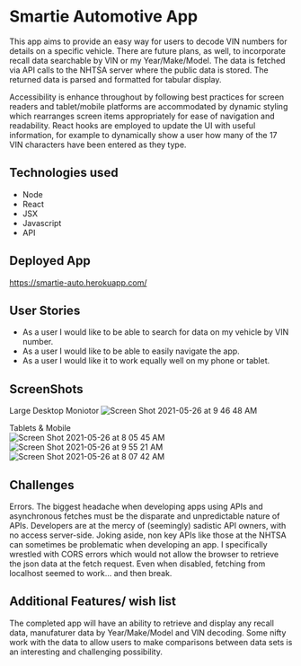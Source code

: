 # Smartie Automotive App
This app aims to provide an easy way for users to decode VIN numbers for details on a specific vehicle. There are future plans, as well, to incorporate recall data searchable by VIN or my Year/Make/Model. The data is fetched via API calls to the NHTSA server where the public data is stored. The returned data is parsed and formatted for tabular display.

Accessibility is enhance throughout by following best practices for screen readers and tablet/mobile platforms are accommodated by dynamic styling which rearranges screen items appropriately for ease of navigation and readability. React hooks are employed to update the UI with useful information, for example to dynamically show a user how many of the 17 VIN characters have been entered as they type.

## Technologies used
- Node
- React
- JSX
- Javascript
- API
## Deployed App
https://smartie-auto.herokuapp.com/
## User Stories
- As a user I would like to be able to search for data on my vehicle by VIN number.
- As a user I would like to be able to easily navigate the app.
- As a user I would like it to work equally well on my phone or tablet.

## ScreenShots
Large Desktop Moniotor
![Screen Shot 2021-05-26 at 9 46 48 AM](https://user-images.githubusercontent.com/81941464/119670929-5086eb80-be07-11eb-8d99-5870eca64666.png)
 
Tablets & Mobile  
![Screen Shot 2021-05-26 at 8 05 45 AM](https://user-images.githubusercontent.com/81941464/119670154-a7d88c00-be06-11eb-8b87-cd5d12a5b120.png)
![Screen Shot 2021-05-26 at 9 55 21 AM](https://user-images.githubusercontent.com/81941464/119672443-9abc9c80-be08-11eb-8e9a-87f98a9c683f.png)
![Screen Shot 2021-05-26 at 8 07 42 AM](https://user-images.githubusercontent.com/81941464/119670282-c2ab0080-be06-11eb-8ff1-56f5554e2688.png)

## Challenges
Errors. The biggest headache when developing apps using APIs and asynchronous fetches must be the disparate and unpredictable nature of APIs. Developers are at the mercy of (seemingly) sadistic API owners, with no access server-side. Joking aside, non key APIs like those at the NHTSA can sometimes be problematic when developing an app. I specifically wrestled with CORS errors which would not allow the browser to retrieve the json data at the fetch request. Even when disabled, fetching from localhost seemed to work... and then break.

## Additional Features/ wish list
The completed app will have an ability to retrieve and display any recall data, manufaturer data by Year/Make/Model and VIN decoding. Some nifty work with the data to allow users to make comparisons between data sets is an interesting and challenging possibility.
